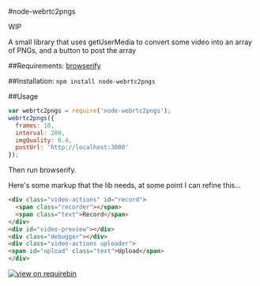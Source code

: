 #node-webrtc2pngs

WIP

A small library that uses getUserMedia to convert some video into an array of
PNGs, and a button to post the array

##Requirements:
[browserify](http://browserify.org/)

##Installation:
`npm install node-webrtc2pngs`

##Usage
```javascript
var webrtc2pngs = require('node-webrtc2pngs');
webrtc2pngs({
  frames: 10,
  interval: 200,
  imgQuality: 0.4,
  postUrl: 'http://localhost:3000'
});
```

Then run browserify.

Here's some markup that the lib needs, at some point I can refine this...

```html
<div class="video-actions" id="record">
  <span class="recorder"></span>
  <span class="text">Record</span>
</div>
<div id="video-preview"></div>
<div class="debugger"></div>
<div class="video-actions uploader">
<span id="upload" class="text">Upload</span>
</div>
```

[![view on
requirebin](http://requirebin.com/badge.png)](http://requirebin.com/?gist=c798fd7138404cb9981b)
